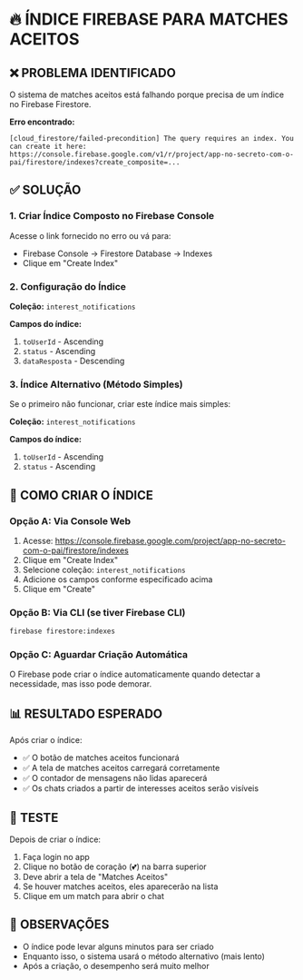 # 🔥 ÍNDICE FIREBASE PARA MATCHES ACEITOS

## ❌ PROBLEMA IDENTIFICADO

O sistema de matches aceitos está falhando porque precisa de um índice no Firebase Firestore.

**Erro encontrado:**
```
[cloud_firestore/failed-precondition] The query requires an index. You can create it here:
https://console.firebase.google.com/v1/r/project/app-no-secreto-com-o-pai/firestore/indexes?create_composite=...
```

## ✅ SOLUÇÃO

### 1. **Criar Índice Composto no Firebase Console**

Acesse o link fornecido no erro ou vá para:
- Firebase Console → Firestore Database → Indexes
- Clique em "Create Index"

### 2. **Configuração do Índice**

**Coleção:** `interest_notifications`

**Campos do índice:**
1. `toUserId` - Ascending
2. `status` - Ascending  
3. `dataResposta` - Descending

### 3. **Índice Alternativo (Método Simples)**

Se o primeiro não funcionar, criar este índice mais simples:

**Coleção:** `interest_notifications`

**Campos do índice:**
1. `toUserId` - Ascending
2. `status` - Ascending

## 🚀 COMO CRIAR O ÍNDICE

### Opção A: Via Console Web
1. Acesse: https://console.firebase.google.com/project/app-no-secreto-com-o-pai/firestore/indexes
2. Clique em "Create Index"
3. Selecione coleção: `interest_notifications`
4. Adicione os campos conforme especificado acima
5. Clique em "Create"

### Opção B: Via CLI (se tiver Firebase CLI)
```bash
firebase firestore:indexes
```

### Opção C: Aguardar Criação Automática
O Firebase pode criar o índice automaticamente quando detectar a necessidade, mas isso pode demorar.

## 📊 RESULTADO ESPERADO

Após criar o índice:
- ✅ O botão de matches aceitos funcionará
- ✅ A tela de matches aceitos carregará corretamente
- ✅ O contador de mensagens não lidas aparecerá
- ✅ Os chats criados a partir de interesses aceitos serão visíveis

## 🧪 TESTE

Depois de criar o índice:
1. Faça login no app
2. Clique no botão de coração (💕) na barra superior
3. Deve abrir a tela de "Matches Aceitos"
4. Se houver matches aceitos, eles aparecerão na lista
5. Clique em um match para abrir o chat

## 📝 OBSERVAÇÕES

- O índice pode levar alguns minutos para ser criado
- Enquanto isso, o sistema usará o método alternativo (mais lento)
- Após a criação, o desempenho será muito melhor
